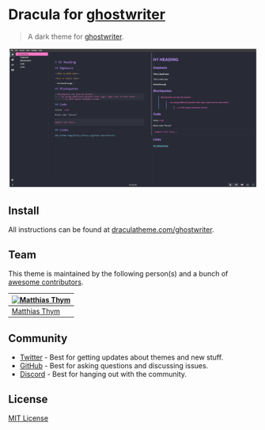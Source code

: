 # Dracula for [ghostwriter](https://wereturtle.github.io/ghostwriter/)

> A dark theme for [ghostwriter](https://wereturtle.github.io/ghostwriter/).

![Screenshot](./screenshot.png)

## Install

All instructions can be found at [draculatheme.com/ghostwriter](https://draculatheme.com/ghostwriter).

## Team

This theme is maintained by the following person(s) and a bunch of [awesome contributors](https://github.com/dracula/ghostwriter/graphs/contributors).

| [![Matthias Thym](https://github.com/totoroot.png?size=100)](https://github.com/totoroot) |
| ----------------------------------------------------------------------------------------- |
| [Matthias Thym](https://github.com/totoroot)                                              |

## Community

- [Twitter](https://twitter.com/draculatheme) - Best for getting updates about themes and new stuff.
- [GitHub](https://github.com/dracula/dracula-theme/discussions) - Best for asking questions and discussing issues.
- [Discord](https://draculatheme.com/discord-invite) - Best for hanging out with the community.

## License

[MIT License](./LICENSE)

